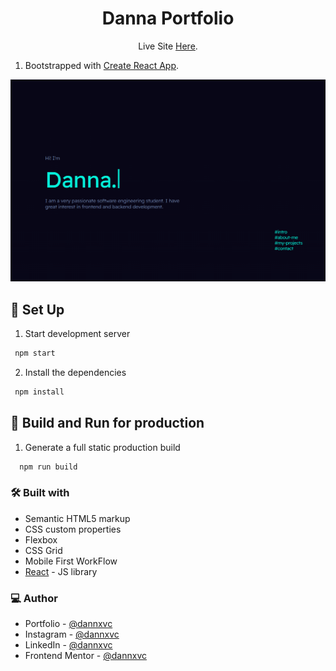 <h1 align="center">Danna Portfolio</h1>

<p align="center">Live Site <a href="https://danna.pages.dev/">Here</a>.</p>

1. Bootstrapped with [Create React App](https://github.com/facebook/create-react-app).


![](/src/img/portfolio.png)

## 👾 Set Up

1. Start development server

  ```sh
   npm start
   ```
2. Install the dependencies

  ```sh
   npm install
   ```


## 👾 Build and Run for production
1. Generate a full static production build

 ```sh
   npm run build
   ```

### 🛠 Built with

- Semantic HTML5 markup
- CSS custom properties
- Flexbox
- CSS Grid
- Mobile First WorkFlow
- [React](https://reactjs.org/) - JS library

### 💻 Author

- Portfolio - [@dannxvc](https://danna.pages.dev/)
- Instagram - [@dannxvc](https://www.instagram.com/dannxvc/)
- LinkedIn - [@dannxvc](https://www.linkedin.com/in/dannxvc/)
- Frontend Mentor - [@dannxvc](https://www.frontendmentor.io/profile/yourusername)

